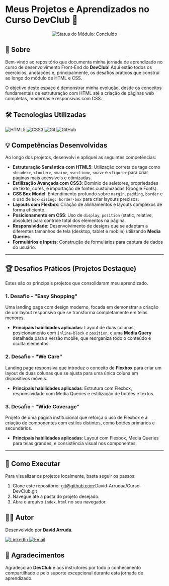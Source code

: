 # Meus Projetos e Aprendizados no Curso DevClub 🚀

<p align="center">
  <img src="https://img.shields.io/badge/Módulo-Front--End Concluído-brightgreen?style=for-the-badge" alt="Status do Módulo: Concluído"/>
</p>

## 📖 Sobre

Bem-vindo ao repositório que documenta minha jornada de aprendizado no curso de desenvolvimento Front-End do **DevClub**! Aqui estão todos os exercícios, anotações e, principalmente, os desafios práticos que construí ao longo do módulo de HTML e CSS.

O objetivo deste espaço é demonstrar minha evolução, desde os conceitos fundamentais de estruturação com HTML até a criação de páginas web completas, modernas e responsivas com CSS.

## 🛠️ Tecnologias Utilizadas

<p align="left">
  <img src="https://img.shields.io/badge/HTML5-E34F26?style=for-the-badge&logo=html5&logoColor=white" alt="HTML5"/>
  <img src="https://img.shields.io/badge/CSS3-1572B6?style=for-the-badge&logo=css3&logoColor=white" alt="CSS3"/>
  <img src="https://img.shields.io/badge/GIT-E44C30?style=for-the-badge&logo=git&logoColor=white" alt="Git"/>
  <img src="https://img.shields.io/badge/GitHub-181717?style=for-the-badge&logo=github&logoColor=white" alt="GitHub"/>
</p>

## 💡 Competências Desenvolvidas

Ao longo dos projetos, desenvolvi e apliquei as seguintes competências:

-   **Estruturação Semântica com HTML5**: Utilização correta de tags como `<header>`, `<footer>`, `<main>`, `<section>`, `<nav>` e `<figure>` para criar páginas mais acessíveis e otimizadas.
-   **Estilização Avançada com CSS3**: Domínio de seletores, propriedades de texto, cores, e importação de fontes customizadas (Google Fonts).
-   **CSS Box Model**: Entendimento profundo sobre `margin`, `padding`, `border` e o uso de `box-sizing: border-box` para criar layouts precisos.
-   **Layouts com Flexbox**: Criação de alinhamentos e layouts complexos de forma eficiente.
-   **Posicionamento em CSS**: Uso de `display`, `position` (static, relative, absolute) para controle total dos elementos na página.
-   **Responsividade**: Desenvolvimento de designs que se adaptam a diferentes tamanhos de tela (desktop, tablet e mobile) utilizando **Media Queries**.
-   **Formulários e Inputs**: Construção de formulários para captura de dados do usuário.

---

## 🏆 Desafios Práticos (Projetos Destaque)

Estes são os principais projetos que consolidaram meu aprendizado.

### 1. Desafio - "Easy Shopping"
Uma landing page com design moderno, focada em demonstrar a criação de um layout responsivo que se transforma completamente em telas menores.

* **Principais habilidades aplicadas**: Layout de duas colunas, posicionamento com `inline-block` e `position`, e uma **Media Query** detalhada para a versão mobile, que reorganiza todo o conteúdo e oculta elementos.

### 2. Desafio - "We Care"
Landing page responsiva que introduz o conceito de **Flexbox** para criar um layout de duas colunas que se ajusta para uma única coluna em dispositivos móveis.

* **Principais habilidades aplicadas**: Estrutura com Flexbox, responsividade com Media Queries e estilização de botões e textos.

### 3. Desafio - "Wide Coverage"
Projeto de uma página institucional que reforça o uso de Flexbox e a criação de componentes com estilos distintos, como botões primários e secundários.

* **Principais habilidades aplicadas**: Layout com Flexbox, Media Queries para telas grandes, e consistência visual nos componentes.

---

## 🚀 Como Executar

Para visualizar os projetos localmente, basta seguir os passos:

1.  Clone este repositório: git@github.com:David-Arrudaa/Curso-DevClub.git
2.  Navegue até a pasta do projeto desejado.
3.  Abra o arquivo `index.html` no seu navegador.

## 👨‍💻 Autor

Desenvolvido por **David Arruda**.

<p align="left">
  <a href="https://www.linkedin.com/in/david-viniciusarruda/" target="_blank">
    <img src="https://img.shields.io/badge/LinkedIn-0077B5?style=for-the-badge&logo=linkedin&logoColor=white" alt="LinkedIn"/>
  </a>
  <a href="mailto:david.viniciusarruda@gmail.com">
    <img src="https://img.shields.io/badge/Email-D14836?style=for-the-badge&logo=gmail&logoColor=white" alt="Email"/>
  </a>
</p>

## 🙏 Agradecimentos

Agradeço ao **DevClub** e aos instrutores por todo o conhecimento compartilhado e pelo suporte excepcional durante esta jornada de aprendizado.
